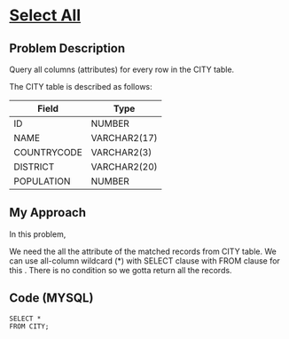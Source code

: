 # [Select All](https://www.hackerrank.com/challenges/select-all-sql/problem)

## Problem Description 
Query all columns (attributes) for every row in the CITY table.

The CITY table is described as follows: 

| Field                     | Type                       | 
| --------------------------| ---------------------------|
| ID                        | NUMBER                     |
| NAME                      | VARCHAR2(17)               |
| COUNTRYCODE               | VARCHAR2(3)                |
| DISTRICT                  | VARCHAR2(20)               |
| POPULATION                | NUMBER                     |


## My Approach

In this problem,

We need the all the attribute of the matched records from CITY table. We can use all-column wildcard (*) with SELECT clause with FROM clause for this . There is no condition so we gotta return all the records. 

## Code (MYSQL)
```
SELECT *
FROM CITY;
```